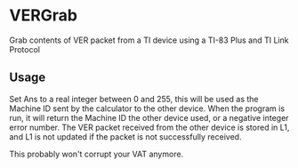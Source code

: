 # VERGrab
Grab contents of VER packet from a TI device using a TI-83 Plus and TI Link Protocol


## Usage
Set Ans to a real integer between 0 and 255, this will be used as the Machine ID sent by the calculator to the other device. When the program is run, it will return the Machine ID the other device used, or a negative integer error number. The VER packet received from the other device is stored in L1, and L1 is not updated if the packet is not successfully received.  

This probably won't corrupt your VAT anymore. 
